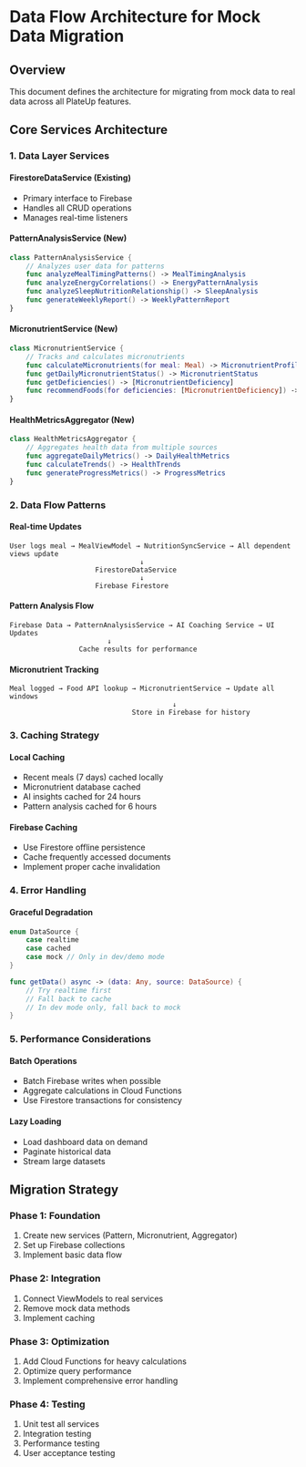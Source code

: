 # Data Flow Architecture for Mock Data Migration

## Overview
This document defines the architecture for migrating from mock data to real data across all PlateUp features.

## Core Services Architecture

### 1. Data Layer Services

#### FirestoreDataService (Existing)
- Primary interface to Firebase
- Handles all CRUD operations
- Manages real-time listeners

#### PatternAnalysisService (New)
```swift
class PatternAnalysisService {
    // Analyzes user data for patterns
    func analyzeMealTimingPatterns() -> MealTimingAnalysis
    func analyzeEnergyCorrelations() -> EnergyPatternAnalysis
    func analyzeSleepNutritionRelationship() -> SleepAnalysis
    func generateWeeklyReport() -> WeeklyPatternReport
}
```

#### MicronutrientService (New)
```swift
class MicronutrientService {
    // Tracks and calculates micronutrients
    func calculateMicronutrients(for meal: Meal) -> MicronutrientProfile
    func getDailyMicronutrientStatus() -> MicronutrientStatus
    func getDeficiencies() -> [MicronutrientDeficiency]
    func recommendFoods(for deficiencies: [MicronutrientDeficiency]) -> [Food]
}
```

#### HealthMetricsAggregator (New)
```swift
class HealthMetricsAggregator {
    // Aggregates health data from multiple sources
    func aggregateDailyMetrics() -> DailyHealthMetrics
    func calculateTrends() -> HealthTrends
    func generateProgressMetrics() -> ProgressMetrics
}
```

### 2. Data Flow Patterns

#### Real-time Updates
```
User logs meal → MealViewModel → NutritionSyncService → All dependent views update
                                ↓
                     FirestoreDataService
                                ↓
                     Firebase Firestore
```

#### Pattern Analysis Flow
```
Firebase Data → PatternAnalysisService → AI Coaching Service → UI Updates
                        ↓
                 Cache results for performance
```

#### Micronutrient Tracking
```
Meal logged → Food API lookup → MicronutrientService → Update all windows
                                        ↓
                              Store in Firebase for history
```

### 3. Caching Strategy

#### Local Caching
- Recent meals (7 days) cached locally
- Micronutrient database cached
- AI insights cached for 24 hours
- Pattern analysis cached for 6 hours

#### Firebase Caching
- Use Firestore offline persistence
- Cache frequently accessed documents
- Implement proper cache invalidation

### 4. Error Handling

#### Graceful Degradation
```swift
enum DataSource {
    case realtime
    case cached
    case mock // Only in dev/demo mode
}

func getData() async -> (data: Any, source: DataSource) {
    // Try realtime first
    // Fall back to cache
    // In dev mode only, fall back to mock
}
```

### 5. Performance Considerations

#### Batch Operations
- Batch Firebase writes when possible
- Aggregate calculations in Cloud Functions
- Use Firestore transactions for consistency

#### Lazy Loading
- Load dashboard data on demand
- Paginate historical data
- Stream large datasets

## Migration Strategy

### Phase 1: Foundation
1. Create new services (Pattern, Micronutrient, Aggregator)
2. Set up Firebase collections
3. Implement basic data flow

### Phase 2: Integration
1. Connect ViewModels to real services
2. Remove mock data methods
3. Implement caching

### Phase 3: Optimization
1. Add Cloud Functions for heavy calculations
2. Optimize query performance
3. Implement comprehensive error handling

### Phase 4: Testing
1. Unit test all services
2. Integration testing
3. Performance testing
4. User acceptance testing